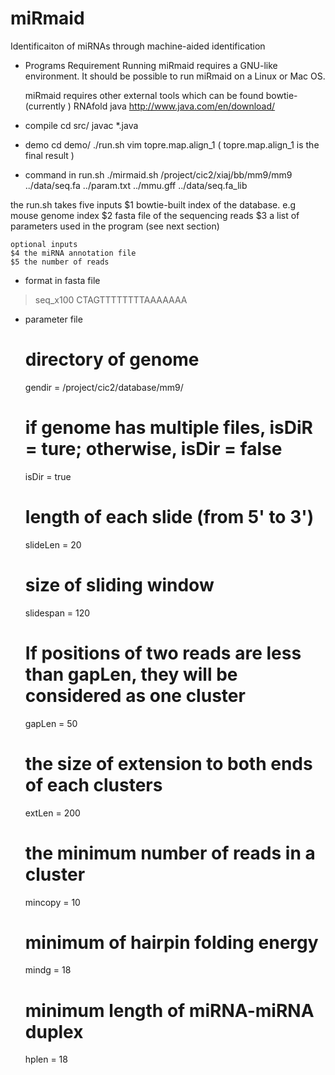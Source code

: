 # miRmaid
Identificaiton of miRNAs through machine-aided identification


* Programs Requirement
	Running miRmaid requires a GNU-like environment. It should be possible to
	run miRmaid on a Linux or Mac OS.  

	miRmaid requires other external tools which can be found
	bowtie- (currently )
	RNAfold
	java	http://www.java.com/en/download/

* compile
	cd src/
	javac *.java

* demo
	cd demo/
	./run.sh
	vim topre.map.align_1	( topre.map.align_1 is the final result )

* command in run.sh
./mirmaid.sh /project/cic2/xiaj/bb/mm9/mm9 ../data/seq.fa ../param.txt ../mmu.gff ../data/seq.fa_lib

the run.sh takes five inputs
	$1 bowtie-built index of the database. e.g mouse genome index
	$2 fasta file of the sequencing reads 
	$3 a list of parameters used in the program (see next section)

	optional inputs
	$4 the miRNA annotation file 
	$5 the number of reads


* format in fasta file
>seq_x100
CTAGTTTTTTTTAAAAAAA


* parameter file

	# directory of genome
	gendir = /project/cic2/database/mm9/

	# if genome has multiple files, isDiR = ture; otherwise, isDir = false  
	isDir = true

	# length of each slide (from 5' to 3')
	slideLen = 20

	# size of sliding window
	slidespan = 120


	# If positions of two reads are less than gapLen, they will be considered as one cluster
	gapLen = 50

	# the size of extension to both ends of each clusters
	extLen = 200

	# the minimum number of reads in a cluster
	mincopy = 10

	# minimum of hairpin folding energy
	mindg = 18

	# minimum length of miRNA-miRNA duplex
	hplen = 18




